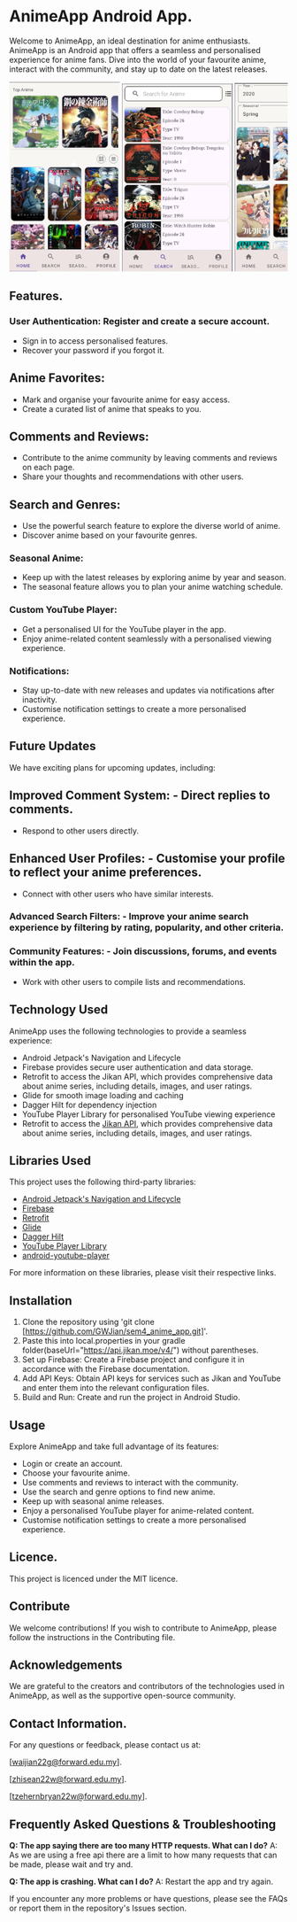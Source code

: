 # AnimeApp Android App.

Welcome to AnimeApp, an ideal destination for anime enthusiasts. AnimeApp is an Android app that offers a seamless and personalised experience for anime fans. Dive into the world of your favourite anime, interact with the community, and stay up to date on the latest releases.

<div style="white-space: nowrap; overflow-x: auto;">
    <img src="./assets/home.png" alt="Home Page" style="width: 200px; height: auto; display: inline-block;">
    <img src="./assets/search.png" alt="Categories Page" style="width: 200px; height: auto; display: inline-block;">
    <img src="assets/seasonal.png" alt="Profile Page" style="width: 200px; height: auto; display: inline-block;">
    <img src="./assets/profile.png" alt="Details Page" style="width: 200px; height: auto; display: inline-block;">
</div>

## Features.

### User Authentication: Register and create a secure account.
- Sign in to access personalised features.
- Recover your password if you forgot it.

## Anime Favorites:
- Mark and organise your favourite anime for easy access.
- Create a curated list of anime that speaks to you.

## Comments and Reviews:
- Contribute to the anime community by leaving comments and reviews on each page.
- Share your thoughts and recommendations with other users.

## Search and Genres:
- Use the powerful search feature to explore the diverse world of anime.
- Discover anime based on your favourite genres.

### Seasonal Anime:
- Keep up with the latest releases by exploring anime by year and season.
- The seasonal feature allows you to plan your anime watching schedule.

### Custom YouTube Player:
- Get a personalised UI for the YouTube player in the app.
- Enjoy anime-related content seamlessly with a personalised viewing experience.

### Notifications:
- Stay up-to-date with new releases and updates via notifications after inactivity.
- Customise notification settings to create a more personalised experience.

## Future Updates

We have exciting plans for upcoming updates, including:

## Improved Comment System: - Direct replies to comments.
- Respond to other users directly.

## Enhanced User Profiles: - Customise your profile to reflect your anime preferences.
- Connect with other users who have similar interests.

### Advanced Search Filters: - Improve your anime search experience by filtering by rating, popularity, and other criteria.

### Community Features: - Join discussions, forums, and events within the app.
- Work with other users to compile lists and recommendations.

## Technology Used

AnimeApp uses the following technologies to provide a seamless experience:

- Android Jetpack's Navigation and Lifecycle
- Firebase provides secure user authentication and data storage.
- Retrofit to access the Jikan API, which provides comprehensive data about anime series, including details, images, and user ratings.
- Glide for smooth image loading and caching
- Dagger Hilt for dependency injection
- YouTube Player Library for personalised YouTube viewing experience
- Retrofit to access the [Jikan API](https://jikan.moe/), which provides comprehensive data about anime series, including details, images, and user ratings.

## Libraries Used

This project uses the following third-party libraries:

- [Android Jetpack's Navigation and Lifecycle](https://developer.android.com/jetpack/androidx/releases/navigation)
- [Firebase](https://firebase.google.com/)
- [Retrofit](https://square.github.io/retrofit/)
- [Glide](https://github.com/bumptech/glide)
- [Dagger Hilt](https://dagger.dev/hilt/)
- [YouTube Player Library](https://developers.google.com/youtube/android/player)
- [android-youtube-player](https://github.com/PierfrancescoSoffritti/android-youtube-player)

For more information on these libraries, please visit their respective links.

## Installation

1. Clone the repository using 'git clone [https://github.com/GWJian/sem4_anime_app.git]'.
2. Paste this into local.properties in your gradle folder(baseUrl="https://api.jikan.moe/v4/") without parentheses.
2. Set up Firebase: Create a Firebase project and configure it in accordance with the Firebase documentation.
3. Add API Keys: Obtain API keys for services such as Jikan and YouTube and enter them into the relevant configuration files.
4. Build and Run: Create and run the project in Android Studio.

## Usage

Explore AnimeApp and take full advantage of its features:

- Login or create an account.
- Choose your favourite anime.
- Use comments and reviews to interact with the community.
- Use the search and genre options to find new anime.
- Keep up with seasonal anime releases.
- Enjoy a personalised YouTube player for anime-related content.
- Customise notification settings to create a more personalised experience.

## Licence.

This project is licenced under the MIT licence.

## Contribute

We welcome contributions! If you wish to contribute to AnimeApp, please follow the instructions in the Contributing file.

## Acknowledgements

We are grateful to the creators and contributors of the technologies used in AnimeApp, as well as the supportive open-source community.

## Contact Information.

For any questions or feedback, please contact us at: 

[waijian22g@forward.edu.my].

[zhisean22w@forward.edu.my].

[tzehernbryan22w@forward.edu.my].

## Frequently Asked Questions & Troubleshooting

**Q: The app saying there are too many HTTP requests. What can I do?**
A: As we are using a free api there are a limit to how many requests that can be made, please wait and try and.

**Q: The app is crashing. What can I do?**
A: Restart the app and try again.

If you encounter any more problems or have questions, please see the FAQs or report them in the repository's Issues section.
